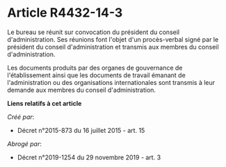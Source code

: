 # Article R4432-14-3

Le  bureau se réunit sur convocation du président du conseil  d'administration. Ses réunions font l'objet d'un procès-verbal
signé par  le président du conseil d'administration et transmis aux membres du  conseil d'administration.

Les documents produits par des organes de  gouvernance de l'établissement ainsi que les documents de travail  émanant de
l'administration ou des organisations internationales sont  transmis à leur demande aux membres du conseil d'administration.

**Liens relatifs à cet article**

_Créé par_:

  - Décret n°2015-873 du 16 juillet 2015 - art. 15

_Abrogé par_:

  - Décret n°2019-1254 du 29 novembre 2019 - art. 3
